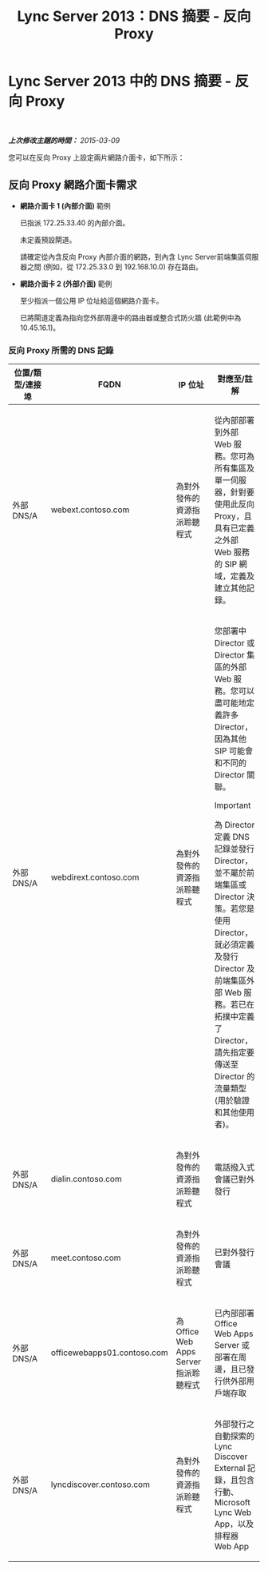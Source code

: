 ﻿---
title: Lync Server 2013：DNS 摘要 - 反向 Proxy
TOCTitle: DNS 摘要 - 反向 Proxy
ms:assetid: 3073affa-4d92-4453-9974-3a82ca0c6445
ms:mtpsurl: https://technet.microsoft.com/zh-tw/library/JJ204781(v=OCS.15)
ms:contentKeyID: 49290490
ms.date: 08/10/2015
mtps_version: v=OCS.15
ms.translationtype: HT
---

# Lync Server 2013 中的 DNS 摘要 - 反向 Proxy

 

_**上次修改主題的時間：** 2015-03-09_

您可以在反向 Proxy 上設定兩片網路介面卡，如下所示：

## 反向 Proxy 網路介面卡需求

  - **網路介面卡 1 (內部介面)** 範例
    
    已指派 172.25.33.40 的內部介面。
    
    未定義預設閘道。
    
    請確定從內含反向 Proxy 內部介面的網路，到內含 Lync Server前端集區伺服器之間 (例如，從 172.25.33.0 到 192.168.10.0) 存在路由。

  - **網路介面卡 2 (外部介面)** 範例
    
    至少指派一個公用 IP 位址給這個網路介面卡。
    
    已將閘道定義為指向您外部周邊中的路由器或整合式防火牆 (此範例中為 10.45.16.1)。

### 反向 Proxy 所需的 DNS 記錄

<table>
<colgroup>
<col style="width: 25%" />
<col style="width: 25%" />
<col style="width: 25%" />
<col style="width: 25%" />
</colgroup>
<thead>
<tr class="header">
<th>位置/類型/連接埠</th>
<th>FQDN</th>
<th>IP 位址</th>
<th>對應至/註解</th>
</tr>
</thead>
<tbody>
<tr class="odd">
<td><p>外部 DNS/A</p></td>
<td><p>webext.contoso.com</p></td>
<td><p>為對外發佈的資源指派聆聽程式</p></td>
<td><p>從內部部署到外部 Web 服務。您可為所有集區及單一伺服器，針對要使用此反向 Proxy，且具有已定義之外部 Web 服務的 SIP 網域，定義及建立其他記錄。</p></td>
</tr>
<tr class="even">
<td><p>外部 DNS/A</p></td>
<td><p>webdirext.contoso.com</p></td>
<td><p>為對外發佈的資源指派聆聽程式</p></td>
<td><p>您部署中 Director 或 Director 集區的外部 Web 服務。您可以盡可能地定義許多 Director，因為其他 SIP 可能會和不同的 Director 關聯。</p>
<div>

> [!IMPORTANT]  
> 為 Director 定義 DNS 記錄並發行 Director，並不屬於前端集區或 Director 決策。若您是使用 Director，就必須定義及發行 Director 及 前端集區外部 Web 服務。若已在拓撲中定義了 Director，請先指定要傳送至 Director 的流量類型 (用於驗證和其他使用者)。


</div></td>
</tr>
<tr class="odd">
<td><p>外部 DNS/A</p></td>
<td><p>dialin.contoso.com</p></td>
<td><p>為對外發佈的資源指派聆聽程式</p></td>
<td><p>電話撥入式會議已對外發行</p></td>
</tr>
<tr class="even">
<td><p>外部 DNS/A</p></td>
<td><p>meet.contoso.com</p></td>
<td><p>為對外發佈的資源指派聆聽程式</p></td>
<td><p>已對外發行會議</p></td>
</tr>
<tr class="odd">
<td><p>外部 DNS/A</p></td>
<td><p>officewebapps01.contoso.com</p></td>
<td><p>為 Office Web Apps Server 指派聆聽程式</p></td>
<td><p>已內部部署 Office Web Apps Server 或部署在周邊，且已發行供外部用戶端存取</p></td>
</tr>
<tr class="even">
<td><p>外部 DNS/A</p></td>
<td><p>lyncdiscover.contoso.com</p></td>
<td><p>為對外發佈的資源指派聆聽程式</p></td>
<td><p>外部發行之自動探索的 Lync Discover External 記錄，且包含行動、 Microsoft Lync Web App，以及排程器 Web App</p></td>
</tr>
</tbody>
</table>

